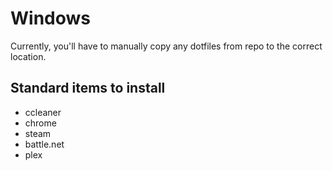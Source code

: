 # Windows

Currently, you'll have to manually copy any dotfiles from repo to the correct location.

## Standard items to install

* ccleaner
* chrome
* steam
* battle.net
* plex
